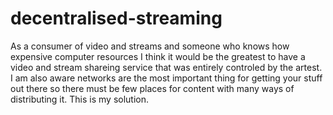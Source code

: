 # decentralised-streaming
As a consumer of video and streams and someone who knows how expensive computer resources I think it would be the greatest to have a video and stream shareing service that was entirely controled by the artest. I am also aware networks are the most important thing for getting your stuff out there so there must be few places for content with many ways of distributing it. This is my solution.
